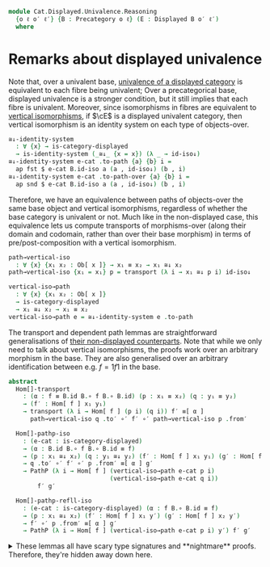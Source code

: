 <!--
```agda
open import Cat.Displayed.Cartesian
open import Cat.Displayed.Base
open import Cat.Prelude

import Cat.Displayed.Univalence
import Cat.Displayed.Reasoning
import Cat.Displayed.Morphism
import Cat.Reasoning as Cr
```
-->

```agda
module Cat.Displayed.Univalence.Reasoning
  {o ℓ o′ ℓ′} {B : Precategory o ℓ} (E : Displayed B o′ ℓ′)
  where
```

# Remarks about displayed univalence

Note that, over a univalent base, [univalence of a displayed
category][du] is equivalent to each fibre being univalent; Over a
precategorical base, displayed univalence is a stronger condition, but
it still implies that each fibre is univalent. Moreover, since
isomorphisms in fibres are equivalent to [vertical isomorphisms], if
$\cE$ is a displayed univalent category, then vertical isomorphism is
an identity system on each type of objects-over.

[du]: Cat.Displayed.Univalence.html
[vertical isomorphisms]: Cat.Displayed.Morphism.html#isos

<!--
```agda
private module B = Cr B

open Cat.Displayed.Univalence E
open Cat.Displayed.Reasoning E
open Cat.Displayed.Morphism E
open _≅[_]_
```
-->

```agda
≅↓-identity-system
  : ∀ {x} → is-category-displayed
  → is-identity-system (_≅↓_ {x = x}) (λ _ → id-iso↓)
≅↓-identity-system e-cat .to-path {a} {b} i =
  ap fst $ e-cat B.id-iso a (a , id-iso↓) (b , i)
≅↓-identity-system e-cat .to-path-over {a} {b} i =
  ap snd $ e-cat B.id-iso a (a , id-iso↓) (b , i)
```

Therefore, we have an equivalence between paths of objects-over the same
base object and vertical isomorphisms, regardless of whether the base
category is univalent or not. Much like in the non-displayed case, this
equivalence lets us compute transports of morphisms-over (along their
domain and codomain, rather than over their base morphism) in terms of
pre/post-composition with a vertical isomorphism.

```agda
path→vertical-iso
  : ∀ {x} {x₁ x₂ : Ob[ x ]} → x₁ ≡ x₂ → x₁ ≅↓ x₂
path→vertical-iso {x₁ = x₁} p = transport (λ i → x₁ ≅↓ p i) id-iso↓

vertical-iso→path
  : ∀ {x} {x₁ x₂ : Ob[ x ]}
  → is-category-displayed
  → x₁ ≅↓ x₂ → x₁ ≡ x₂
vertical-iso→path e = ≅↓-identity-system e .to-path
```

The transport and dependent path lemmas are straightforward
generalisations of [their non-displayed counterparts][univ]. Note that
while we only need to talk about vertical isomorphisms, the proofs work
over an arbitrary morphism in the base. They are also generalised over
an arbitrary identification between e.g. $f = 1f1$ in the base.

[univ]: agda://Cat.Univalent#Hom-transport

<!--
```agda
private variable
  x y : B.Ob
  f : B.Hom x y
  x₁ x₂ y₁ y₂ x′ y′ : Ob[ x ]
```
-->

```agda
abstract
  Hom[]-transport
    : (α : f ≡ B.id B.∘ f B.∘ B.id) (p : x₁ ≡ x₂) (q : y₁ ≡ y₂)
    → (f′ : Hom[ f ] x₁ y₁)
    → transport (λ i → Hom[ f ] (p i) (q i)) f′ ≡[ α ]
      path→vertical-iso q .to′ ∘′ f′ ∘′ path→vertical-iso p .from′

  Hom[]-pathp-iso
    : (e-cat : is-category-displayed)
    → (α : B.id B.∘ f B.∘ B.id ≡ f)
    → (p : x₁ ≅↓ x₂) (q : y₁ ≅↓ y₂) (f′ : Hom[ f ] x₁ y₁) (g′ : Hom[ f ] x₂ y₂)
    → q .to′ ∘′ f′ ∘′ p .from′ ≡[ α ] g′
    → PathP (λ i → Hom[ f ] (vertical-iso→path e-cat p i)
                            (vertical-iso→path e-cat q i))
        f′ g′

  Hom[]-pathp-refll-iso
    : (e-cat : is-category-displayed) (α : f B.∘ B.id ≡ f)
    → (p : x₁ ≅↓ x₂) (f′ : Hom[ f ] x₁ y′) (g′ : Hom[ f ] x₂ y′)
    → f′ ∘′ p .from′ ≡[ α ] g′
    → PathP (λ i → Hom[ f ] (vertical-iso→path e-cat p i) y′) f′ g′
```

<details>
<summary>These lemmas all have scary type signatures and **nightmare**
proofs. Therefore, they're hidden away down here.</summary>

```agda
  Hom[]-transport {f = f} {x₁ = x₁} {y₁ = y₁} α p q f′ =
    J₂ (λ x₂ y₂ p q → transport (λ i → Hom[ f ] (p i) (q i)) f′
               ≡[ α ] path→vertical-iso q .to′ ∘′ f′ ∘′ path→vertical-iso p .from′)
      (to-pathp⁻ (sym
        (ap hom[] (from-pathp⁻ (eliml′ refl (transport-refl _) {q = B.idl _})
                ·· ap hom[] (from-pathp⁻ (elimr′ refl (transport-refl _) {q = B.idr f}))
                ·· hom[]-∙ _ _)
        ·· hom[]-∙ _ _
        ·· reindex _ _)))
      p q

  Hom[]-pathp-refll-iso e-cat α p f′ g′ β = to-pathp $
       from-pathp⁻ (Hom[]-transport (sym (B.idl _ ∙ α)) (vertical-iso→path e-cat p) refl f′)
    ·· ap hom[] (
        ap₂ (λ a b → a ∘′ f′ ∘′ b) (transport-refl _)
          (from-pathp (λ i → ≅↓-identity-system e-cat .to-path-over p i .from′))
        ∙ from-pathp⁻ (idl′ (f′ ∘′ p .from′)))
    ·· (hom[]-∙ _ _ ·· reindex _ _ ·· from-pathp β)

  Hom[]-pathp-iso e-cat α p q f′ g′ β = to-pathp $
       from-pathp⁻ (Hom[]-transport (sym α) (vertical-iso→path e-cat p) (vertical-iso→path e-cat q) f′)
    ·· ap hom[] (ap₂ (λ a b → a ∘′ f′ ∘′ b)
        (from-pathp (λ i → ≅↓-identity-system e-cat .to-path-over q i .to′))
        (from-pathp (λ i → ≅↓-identity-system e-cat .to-path-over p i .from′)))
    ·· from-pathp β
```
</details>
